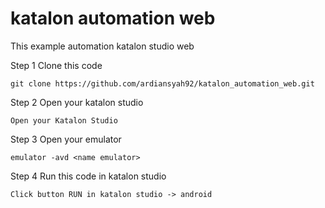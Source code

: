 # katalon automation web

  This example automation katalon studio web

  Step 1 Clone this code

    git clone https://github.com/ardiansyah92/katalon_automation_web.git

  Step 2 Open your katalon studio

    Open your Katalon Studio

  Step 3 Open your emulator

    emulator -avd <name emulator>

  Step 4 Run this code in katalon studio

    Click button RUN in katalon studio -> android
    
